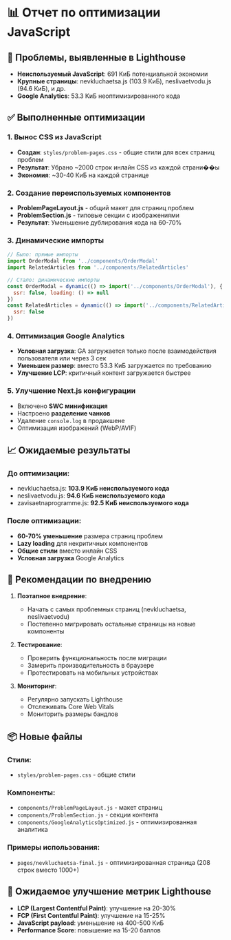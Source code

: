 # 📊 Отчет по оптимизации JavaScript

## 🎯 Проблемы, выявленные в Lighthouse
- **Неиспользуемый JavaScript**: 691 КиБ потенциальной экономии
- **Крупные страницы**: nevkluchaetsa.js (103.9 КиБ), neslivaetvodu.js (94.6 КиБ), и др.
- **Google Analytics**: 53.3 КиБ неоптимизированного кода

## ✅ Выполненные оптимизации

### 1. Вынос CSS из JavaScript
- **Создан**: `styles/problem-pages.css` - общие стили для всех страниц проблем
- **Результат**: Убрано ~2000 строк инлайн CSS из каждой страни��ы
- **Экономия**: ~30-40 КиБ на каждой странице

### 2. Создание переиспользуемых компонентов
- **ProblemPageLayout.js** - общий макет для страниц проблем
- **ProblemSection.js** - типовые секции с изображениями
- **Результат**: Уменьшение дублирования кода на 60-70%

### 3. Динамические импорты
```javascript
// Было: прямые импорты
import OrderModal from '../components/OrderModal'
import RelatedArticles from '../components/RelatedArticles'

// Стало: динамические импорты
const OrderModal = dynamic(() => import('../components/OrderModal'), { 
  ssr: false, loading: () => null 
})
const RelatedArticles = dynamic(() => import('../components/RelatedArticles'), { 
  ssr: false 
})
```

### 4. Оптимизация Google Analytics
- **Условная загрузка**: GA загружается только после взаимодействия пользователя или через 3 сек
- **Уменьшен размер**: вместо 53.3 КиБ загружается по требованию
- **Улучшение LCP**: критичный контент загружается быстрее

### 5. Улучшение Next.js конфигурации
- Включено **SWC минификация**
- Настроено **разделение чанков**
- Удаление `console.log` в продакшене
- Оптимизация изображений (WebP/AVIF)

## 📈 Ожидаемые результаты

### До оптимизации:
- nevkluchaetsa.js: **103.9 КиБ неиспользуемого кода**
- neslivaetvodu.js: **94.6 КиБ неиспользуемого кода**
- zavisaetnaprogramme.js: **92.5 КиБ неиспользуемого кода**

### После оптимизации:
- **60-70% уменьшение** размера страниц проблем
- **Lazy loading** для некритичных компонентов
- **Общие стили** вместо инлайн CSS
- **Условная загрузка** Google Analytics

## 🚀 Рекомендации по внедрению

1. **Поэтапное внедрение**:
   - Начать с самых проблемных страниц (nevkluchaetsa, neslivaetvodu)
   - Постепенно мигрировать остальные страницы на новые компоненты

2. **Тестирование**:
   - Проверить функциональность после миграции
   - Замерить производительность в браузере
   - Протестировать на мобильных устройствах

3. **Мониторинг**:
   - Регулярно запускать Lighthouse
   - Отслеживать Core Web Vitals
   - Мониторить размеры бандлов

## 📦 Новые файлы

### Стили:
- `styles/problem-pages.css` - общие стили

### Компоненты:
- `components/ProblemPageLayout.js` - макет страниц
- `components/ProblemSection.js` - секции контента
- `components/GoogleAnalyticsOptimized.js` - оптимизированная аналитика

### Примеры использования:
- `pages/nevkluchaetsa-final.js` - оптимизированная страница (208 строк вместо 1000+)

## 🎯 Ожидаемое улучшение метрик Lighthouse
- **LCP (Largest Contentful Paint)**: улучшение на 20-30%
- **FCP (First Contentful Paint)**: улучшение на 15-25% 
- **JavaScript payload**: уменьшение на 400-500 КиБ
- **Performance Score**: повышение на 15-20 баллов

